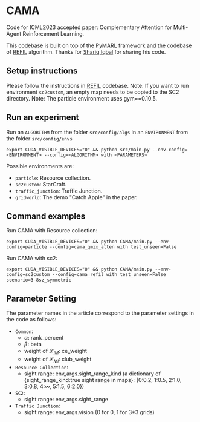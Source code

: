 # CAMA
Code for ICML2023 accepted paper: Complementary Attention for Multi-Agent Reinforcement Learning.

This codebase is built on top of the [PyMARL](https://github.com/oxwhirl/pymarl) framework and the codebase of [REFIL](https://github.com/shariqiqbal2810/REFIL) algorithm. Thanks for [Shariq Iqbal](https://github.com/shariqiqbal2810) for sharing his code.

## Setup instructions

Please follow the instructions in [REFIL](https://github.com/shariqiqbal2810/REFIL) codebase. Note: If you want to run environment `sc2custom`, an empty map  needs to be copied to the SC2 directory. Note: The particle environment uses gym==0.10.5.

## Run an experiment 

Run an `ALGORITHM` from the folder `src/config/algs`
in an `ENVIRONMENT` from the folder `src/config/envs`

```shell
export CUDA_VISIBLE_DEVICES="0" && python src/main.py --env-config=<ENVIRONMENT> --config=<ALGORITHM> with <PARAMETERS>
```

Possible environments are:
- `particle`: Resource collection.
- `sc2custom`: StarCraft.
- `traffic_junction`: Traffic Junction.
- `gridworld`: The demo "Catch Apple" in the paper.

## Command examples

  Run CAMA with Resource collection:

```shell
export CUDA_VISIBLE_DEVICES="0" && python CAMA/main.py --env-config=particle --config=cama_qmix_atten with test_unseen=False
```

Run CAMA with sc2:

```shell
export CUDA_VISIBLE_DEVICES="0" && python CAMA/main.py --env-config=sc2custom --config=cama_refil with test_unseen=False scenario=3-8sz_symmetric
```

## Parameter Setting
The parameter names in the article correspond to the parameter settings in the code as follows:
- `Common`:
  - $\alpha$: rank_percent
  - $\beta$: beta
  - weight of $\mathcal{L}_{IM}$: ce_weight
  - weight of $\mathcal{L}_{MI}$: club_weight
- `Resource Collection`:
  - sight range: env_args.sight_range_kind (a dictionary of \{sight_range_kind:true sight range in maps\}: \{0:0.2, 1:0.5, 2:1.0, 3:0.8, 4:$\infty$, 5:1.5, 6:2.0\})
- `SC2`:
  - sight range: env_args.sight_range
- `Traffic Junction`:
  - sight range: env_args.vision (0 for 0, 1 for 3*3 grids)
  
